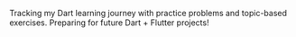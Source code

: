 Tracking my Dart learning journey with practice problems and topic-based exercises. Preparing for future Dart + Flutter projects!
